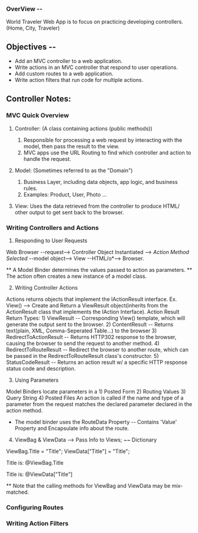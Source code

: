 ### OverView --
 
World Traveler Web App is to focus on practicing developing controllers. (Home, City, Traveler)

## Objectives --

- Add an MVC controller to a web application.
- Write actions in an MVC controller that respond to user operations.
- Add custom routes to a web application. 
- Write action filters that run code for multiple actions.

## Controller Notes:

### MVC Quick Overview

1. Controller: (A class containing actions (public methods))
   1) Responsible for processing a web request by interacting with the model, then pass the result to the view.
   2) MVC apps use the URL Routing to find which controller and action to handle the request.

2. Model: (Sometimes referred to as the "Domain")
   1) Business Layer, including data objects, app logic, and business rules.
   2) Examples: Product, User, Photo ...

3. View:
   Uses the data retrieved from the controller to produce HTML/ other output to get sent back to the browser.

### Writing Controllers and Actions

1. Responding to User Requests

Web Browser --request--> Controller Object Instantiated --> *Action Method Selected* --model object--> View --HTML/o*--> Browser.

** A Model Binder determines the values passed to action as parameters.
** The action often creates a new instance of a model class.

2. Writing Controller Actions

Actions returns objects that implement the IActionResult interface.
	Ex. View() --> Create and Return a ViewResult object(inherits from the ActionResult class that implements the IAction Interface).
Action Result Return Types:
	1) ViewResult -- Corresponding View() template, which will generate the output sent to the browser.
	2) ContentResult -- Returns text(plain, XML, Comma-Seperated Table...) to the browser
	3) RedirectToActionResult -- Returns HTTP302 response to the browser, causing the browser to send the request to another method.
	4) RedirectToRouteResult -- Redirect the browser to another route, which can be passed in the RedirectToRouteResult class's constructor.
	5) StatusCodeResult -- Returns an action result w/ a specific HTTP response status code and description.

3. Using Parameters

Model Binders locate parameters in a 1) Posted Form
				     2) Routing Values
				     3) Query String
				     4) Posted Files
An action is called if the name and type of a parameter from the request matches the declared parameter declared in the action method.
* <Behind the Scenes> The model binder uses the RouteData Property -- Contains 'Value' Property and Encapsulate info about the route.


4. ViewBag & ViewData --> Pass Info to Views; ~~ Dictionary

ViewBag.Title = "Title";		ViewData["Title"] = "Title";
<p> Title is: @ViewBag.Title </p>	<p> Title is: @ViewData["Title"] </p>

** Note that the calling methods for ViewBag and ViewData may be mix-matched.

### Configuring Routes

### Writing Action Filters
